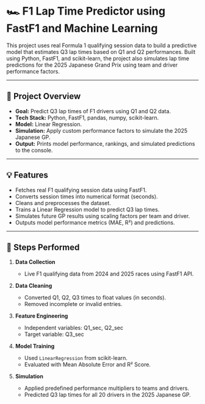 # 🏎️ F1 Lap Time Predictor using FastF1 and Machine Learning

This project uses real Formula 1 qualifying session data to build a predictive model that estimates Q3 lap times based on Q1 and Q2 performances. Built using Python, FastF1, and scikit-learn, the project also simulates lap time predictions for the 2025 Japanese Grand Prix using team and driver performance factors.

---

## 📌 Project Overview

- **Goal:** Predict Q3 lap times of F1 drivers using Q1 and Q2 data.
- **Tech Stack:** Python, FastF1, pandas, numpy, scikit-learn.
- **Model:** Linear Regression.
- **Simulation:** Apply custom performance factors to simulate the 2025 Japanese GP.
- **Output:** Prints model performance, rankings, and simulated predictions to the console.

---

## 💡 Features

- Fetches real F1 qualifying session data using FastF1.
- Converts session times into numerical format (seconds).
- Cleans and preprocesses the dataset.
- Trains a Linear Regression model to predict Q3 lap times.
- Simulates future GP results using scaling factors per team and driver.
- Outputs model performance metrics (MAE, R²) and predictions.

---

## 🧪 Steps Performed

1. **Data Collection**
   - Live F1 qualifying data from 2024 and 2025 races using FastF1 API.

2. **Data Cleaning**
   - Converted Q1, Q2, Q3 times to float values (in seconds).
   - Removed incomplete or invalid entries.

3. **Feature Engineering**
   - Independent variables: Q1_sec, Q2_sec  
   - Target variable: Q3_sec

4. **Model Training**
   - Used `LinearRegression` from scikit-learn.
   - Evaluated with Mean Absolute Error and R² Score.

5. **Simulation**
   - Applied predefined performance multipliers to teams and drivers.
   - Predicted Q3 lap times for all 20 drivers in the 2025 Japanese GP.
  

